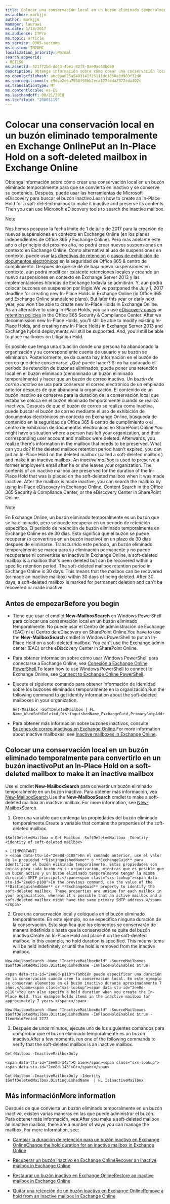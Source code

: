 ```yaml
---
title: Colocar una conservación local en un buzón eliminado temporalmente en Exchange Online
ms.author: markjjo
author: markjjo
manager: laurawi
ms.date: 1/18/2017
ms.audience: ITPro
ms.topic: article
ms.service: O365-seccomp
ms.custom: TN2DMC
localization_priority: Normal
search.appverid:
- MET150
ms.assetid: 421f72bd-dd43-4be1-82f5-0ae9ac43bd00
description: Obtenga información sobre cómo crear una conservación local en un buzón eliminado temporalmente para que se convierta en inactivo y se conserve su contenido. Después, puede usar las herramientas de Microsoft eDiscovery para buscar el buzón inactivo.
ms.openlocfilehash: abc0aa625a5483141f25111dc1858a3d989f32d0
ms.sourcegitcommit: e9dca2d6a7838f98bb7eca127fdda2372cda402c
ms.translationtype: MT
ms.contentlocale: es-ES
ms.lasthandoff: 08/21/2018
ms.locfileid: "23003119"
---
```

# <a name="put-an-in-place-hold-on-a-soft-deleted-mailbox-in-exchange-online"></a><span data-ttu-id="2ee8d-104">Colocar una conservación local en un buzón eliminado temporalmente en Exchange Online</span><span class="sxs-lookup"><span data-stu-id="2ee8d-104">Put an In-Place Hold on a soft-deleted mailbox in Exchange Online</span></span>

<span data-ttu-id="2ee8d-p102">Obtenga información sobre cómo crear una conservación local en un buzón eliminado temporalmente para que se convierta en inactivo y se conserve su contenido. Después, puede usar las herramientas de Microsoft eDiscovery para buscar el buzón inactivo.</span><span class="sxs-lookup"><span data-stu-id="2ee8d-p102">Learn how to create an In-Place Hold for a soft-deleted mailbox to make it inactive and preserve its contents. Then you can use Microsoft eDiscovery tools to search the inactive mailbox.</span></span>
  
> [!NOTE]
> <span data-ttu-id="2ee8d-p103">Nos hemos pospuso la fecha límite de 1 de julio de 2017 para la creación de nuevos suspensiones en contexto en Exchange Online (en los planes independientes de Office 365 y Exchange Online). Pero más adelante este año o el principio del próximo año, no podrá crear nuevos suspensiones en contexto en Exchange Online. Como alternativa al uso de suspensiones en contexto, puede usar [las directivas de retención](https://go.microsoft.com/fwlink/?linkid=827811) o [casos de exhibición de documentos electrónicos](https://go.microsoft.com/fwlink/?linkid=780738) en la seguridad de Office 365 &amp; centro de cumplimiento. Después de que se dé de baja nuevo suspensiones en contexto, aún podrá modificar existente retenciones locales y creando un nuevo suspensiones en contexto en Exchange Server 2013 y las implementaciones híbridas de Exchange todavía se admitirán. Y, aún podrá colocar buzones en suspensión por litigio.</span><span class="sxs-lookup"><span data-stu-id="2ee8d-p103">We've postponed the July 1, 2017 deadline for creating new In-Place Holds in Exchange Online (in Office 365 and Exchange Online standalone plans). But later this year or early next year, you won't be able to create new In-Place Holds in Exchange Online. As an alternative to using In-Place Holds, you can use [eDiscovery cases](https://go.microsoft.com/fwlink/?linkid=780738) or [retention policies](https://go.microsoft.com/fwlink/?linkid=827811) in the Office 365 Security &amp; Compliance Center. After we decommission new In-Place Holds, you'll still be able to modify existing In-Place Holds, and creating new In-Place Holds in Exchange Server 2013 and Exchange hybrid deployments will still be supported. And, you'll still be able to place mailboxes on Litigation Hold.</span></span> 
  
<span data-ttu-id="2ee8d-p104">Es posible que tenga una situación donde una persona ha abandonado la organización y su correspondiente cuenta de usuario y su buzón se eliminaron. Posteriormente, se da cuenta hay información en el buzón de correo que debe conservarse. ¿Qué puede hacer? Si no ha caducado el período de retención de buzones eliminados, puede poner una retención local en el buzón eliminado (denominado un buzón eliminado temporalmente) y hacer que un buzón de correo inactivo. Un *buzón de correo inactivo* se usa para conservar el correo electrónico de un empleado anterior después de que abandona la organización. El contenido de un buzón inactivo se conserva para la duración de la conservación local que estaba se coloca en el buzón eliminado temporalmente cuando se realizó inactivos. Después de que el buzón de correo se realiza como inactiva, puede buscar el buzón de correo mediante el uso de exhibición de documentos electrónicos en contexto en Exchange Online, búsqueda de contenido en la seguridad de Office 365 &amp; centro de cumplimiento o el centro de exhibición de documentos electrónicos en SharePoint Online.</span><span class="sxs-lookup"><span data-stu-id="2ee8d-p104">You might have a situation where a person has left your organization, and their corresponding user account and mailbox were deleted. Afterwards, you realize there's information in the mailbox that needs to be preserved. What can you do? If the deleted mailbox retention period hasn't expired, you can put an In-Place Hold on the deleted mailbox (called a  soft-deleted mailbox ) and make it an inactive mailbox. An  *inactive mailbox*  is used to preserve a former employee's email after he or she leaves your organization. The contents of an inactive mailbox are preserved for the duration of the In-Place Hold that was is placed on the soft-deleted mailbox when it was made inactive. After the mailbox is made inactive, you can search the mailbox by using In-Place eDiscovery in Exchange Online, Content Search in the Office 365 Security &amp; Compliance Center, or the eDiscovery Center in SharePoint Online.</span></span> 
  
> [!NOTE]
> <span data-ttu-id="2ee8d-p105">En Exchange Online, un buzón eliminado temporalmente es un buzón que se ha eliminado, pero se puede recuperar en un período de retención específico. El período de retención de buzón eliminado temporalmente en Exchange Online es de 30 días. Esto significa que el buzón se puede recuperar (o convertirse en un buzón inactivo) en un plazo de 30 días después de eliminarse. Transcurrido este período, un buzón eliminado temporalmente se marca para su eliminación permanente y no puede recuperarse ni convertirse en inactivo.</span><span class="sxs-lookup"><span data-stu-id="2ee8d-p105">In Exchange Online, a soft-deleted mailbox is a mailbox that's been deleted but can be recovered within a specific retention period. The soft-deleted mailbox retention period in Exchange Online is 30 days. This means that the mailbox can be recovered (or made an inactive mailbox) within 30 days of being deleted. After 30 days, a soft-deleted mailbox is marked for permanent deletion and can't be recovered or made inactive.</span></span> 
  
## <a name="before-you-begin"></a><span data-ttu-id="2ee8d-123">Antes de empezar</span><span class="sxs-lookup"><span data-stu-id="2ee8d-123">Before you begin</span></span>
<span data-ttu-id="2ee8d-124"><a name="sectionSection0"> </a></span><span class="sxs-lookup"><span data-stu-id="2ee8d-124"></span></span>

- <span data-ttu-id="2ee8d-p106">Tiene que usar el cmdlet **New-MailboxSearch** en Windows PowerShell para colocar una conservación local en un buzón eliminado temporalmente. No puede usar el Centro de administración de Exchange (EAC) ni el Centro de eDiscovery en SharePoint Online.</span><span class="sxs-lookup"><span data-stu-id="2ee8d-p106">You have to use the **New-MailboxSearch** cmdlet in Windows PowerShell to put an In-Place Hold on a soft-deleted mailbox. You can't use the Exchange admin center (EAC) or the eDiscovery Center in SharePoint Online.</span></span> 
    
- <span data-ttu-id="2ee8d-127">Para obtener información sobre cómo usar Windows PowerShell para conectarse a Exchange Online, vea [Conexión a Exchange Online PowerShell](https://go.microsoft.com/fwlink/p/?linkid=396554).</span><span class="sxs-lookup"><span data-stu-id="2ee8d-127">To learn how to use Windows PowerShell to connect to Exchange Online, see [Connect to Exchange Online PowerShell](https://go.microsoft.com/fwlink/p/?linkid=396554).</span></span>
    
- <span data-ttu-id="2ee8d-128">Ejecute el siguiente comando para obtener información de identidad sobre los buzones eliminados temporalmente en la organización.</span><span class="sxs-lookup"><span data-stu-id="2ee8d-128">Run the following command to get identity information about the soft-deleted mailboxes in your organization.</span></span> 
    
  ```
  Get-Mailbox -SoftDeletedMailbox | FL Name,WhenSoftDeleted,DistinguishedName,ExchangeGuid,PrimarySmtpAddress
  ```

- <span data-ttu-id="2ee8d-129">Para obtener más información sobre buzones inactivos, consulte [Buzones de correo inactivos en Exchange Online](http://technet.microsoft.com/library/2f2948c5-1c5a-4643-865c-b36e4ac1414b.aspx).</span><span class="sxs-lookup"><span data-stu-id="2ee8d-129">For more information about inactive mailboxes, see [Inactive mailboxes in Exchange Online](http://technet.microsoft.com/library/2f2948c5-1c5a-4643-865c-b36e4ac1414b.aspx).</span></span>
    
## <a name="put-an-in-place-hold-on-a-soft-deleted-mailbox-to-make-it-an-inactive-mailbox"></a><span data-ttu-id="2ee8d-130">Colocar una conservación local en un buzón eliminado temporalmente para convertirlo en un buzón inactivo</span><span class="sxs-lookup"><span data-stu-id="2ee8d-130">Put an In-Place Hold on a soft-deleted mailbox to make it an inactive mailbox</span></span>
<span data-ttu-id="2ee8d-131"><a name="sectionSection1"> </a></span><span class="sxs-lookup"><span data-stu-id="2ee8d-131"></span></span>

<span data-ttu-id="2ee8d-p107">Use el cmdlet **New-MailboxSearch** para convertir un buzón eliminado temporalmente en un buzón inactivo. Para obtener más información, vea [New-MailboxSearch](http://technet.microsoft.com/library/74303b47-bb49-407c-a43b-590356eae35c.aspx).</span><span class="sxs-lookup"><span data-stu-id="2ee8d-p107">Use the **New-MailboxSearch** cmdlet to make a soft-deleted mailbox an inactive mailbox. For more information, see [New-MailboxSearch](http://technet.microsoft.com/library/74303b47-bb49-407c-a43b-590356eae35c.aspx).</span></span>
  
1. <span data-ttu-id="2ee8d-134">Cree una variable que contenga las propiedades del buzón eliminado temporalmente.</span><span class="sxs-lookup"><span data-stu-id="2ee8d-134">Create a variable that contains the properties of the soft-deleted mailbox.</span></span> 
    
  ```
  $SoftDeletedMailbox = Get-Mailbox -SoftDeletedMailbox -Identity <identity of soft-deleted mailbox>
  ```

    > [!IMPORTANT]
    > <span data-ttu-id="2ee8d-p108">En el comando anterior, use el valor de la propiedad **DistinguishedName** o **ExchangeGuid** para identificar el buzón eliminado temporalmente. Estas propiedades son únicas para cada buzón en su organización, mientras que es posible que un buzón activo y un buzón eliminado temporalmente tengan la misma dirección SMTP principal.</span><span class="sxs-lookup"><span data-stu-id="2ee8d-p108">In the previous command, use the value of the **DistinguishedName** or **ExchangeGuid** property to identify the soft-deleted mailbox. These properties are unique for each mailbox in your organization, whereas it's possible that an active mailbox and a soft-deleted mailbox might have the same primary SMTP address.</span></span> 
  
2. <span data-ttu-id="2ee8d-p109">Cree una conservación local y colóquela en el buzón eliminado temporalmente. En este ejemplo, no se especifica ninguna duración de la conservación. Esto significa que los elementos se conservarán de manera indefinida o hasta que la conservación se quite del buzón inactivo.</span><span class="sxs-lookup"><span data-stu-id="2ee8d-p109">Create an In-Place Hold and place it on the soft-deleted mailbox. In this example, no hold duration is specified. This means items will be held indefinitely or until the hold is removed from the inactive mailbox.</span></span>
    
  ```
  New-MailboxSearch -Name "InactiveMailboxHold" -SourceMailboxes $SoftDeletedMailbox.DistinguishedName -InPlaceHoldEnabled $true
  
  ```

    <span data-ttu-id="2ee8d-p110">También puede especificar una duración de la conservación cuando cree la conservación local. En este ejemplo se conservan elementos en el buzón inactivo durante aproximadamente 7 años.</span><span class="sxs-lookup"><span data-stu-id="2ee8d-p110">You can also specify a hold duration when you create the In-Place Hold. This example holds items in the inactive mailbox for approximately 7 years.</span></span>
    
  ```
  New-MailboxSearch -Name "InactiveMailboxHold" -SourceMailboxes $SoftDeletedMailbox.DistinguishedName -InPlaceHoldEnabled $true -ItemHoldPeriod 2777
  ```

3. <span data-ttu-id="2ee8d-142">Después de unos minutos, ejecute uno de los siguientes comandos para comprobar que el buzón eliminado temporalmente es un buzón inactivo.</span><span class="sxs-lookup"><span data-stu-id="2ee8d-142">After a few moments, run one of the following commands to verify that the soft-deleted mailbox is an inactive mailbox.</span></span>
    
  ```
  Get-Mailbox -InactiveMailboxOnly
  ```

    <span data-ttu-id="2ee8d-143">O bien</span><span class="sxs-lookup"><span data-stu-id="2ee8d-143">Or</span></span>
    
  ```
  Get-Mailbox -InactiveMailboxOnly -Identity $SoftDeletedMailbox.DistinguishedName  | FL IsInactiveMailbox
  ```

## <a name="more-information"></a><span data-ttu-id="2ee8d-144">Más información</span><span class="sxs-lookup"><span data-stu-id="2ee8d-144">More information</span></span>
<span data-ttu-id="2ee8d-145"><a name="sectionSection2"> </a></span><span class="sxs-lookup"><span data-stu-id="2ee8d-145"></span></span>

<span data-ttu-id="2ee8d-p111">Después de que convierta un buzón eliminado temporalmente en un buzón inactivo, existen varias maneras en las que puede administrar el buzón. Para obtener más información, vea:</span><span class="sxs-lookup"><span data-stu-id="2ee8d-p111">After you make a soft-deleted mailbox an inactive mailbox, there are a number of ways you can manage the mailbox. For more information, see:</span></span>
  
- [<span data-ttu-id="2ee8d-148">Cambiar la duración de retención para un buzón inactivo en Exchange Online</span><span class="sxs-lookup"><span data-stu-id="2ee8d-148">Change the hold duration for an inactive mailbox in Exchange Online</span></span>](http://technet.microsoft.com/library/96eb634e-af2f-454e-8014-b698396811c4.aspx)
    
- [<span data-ttu-id="2ee8d-149">Recuperar un buzón inactivo en Exchange Online</span><span class="sxs-lookup"><span data-stu-id="2ee8d-149">Recover an inactive mailbox in Exchange Online</span></span>](http://technet.microsoft.com/library/283838b4-66ba-4c34-b221-e1a3875e1d29.aspx)
    
- [<span data-ttu-id="2ee8d-150">Restaurar un buzón inactivo en Exchange Online</span><span class="sxs-lookup"><span data-stu-id="2ee8d-150">Restore an inactive mailbox in Exchange Online</span></span>](http://technet.microsoft.com/library/1fb02feb-49e5-4485-aec5-9f1537b772b6.aspx)
    
- [<span data-ttu-id="2ee8d-151">Quitar una retención de un buzón inactivo en Exchange Online</span><span class="sxs-lookup"><span data-stu-id="2ee8d-151">Remove a hold from an inactive mailbox in Exchange Online</span></span>](http://technet.microsoft.com/library/930a98c3-cd81-4aaa-8e22-19714cb2b731.aspx)
    

